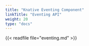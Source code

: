 ```yaml
---
title: "Knative Eventing Component"
linkTitle: "Eventing API"
weight: 20
type: "docs"
---
```


{{< readfile file="eventing.md" >}}
